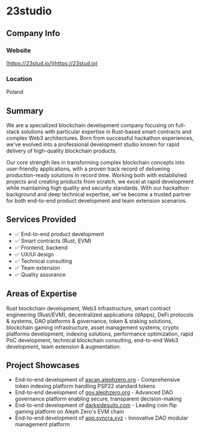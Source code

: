 # 23studio

## Company Info

### Website

[https://23stud.io/](https://23stud.io)

### Location

Poland

## Summary

We are a specialized blockchain development company focusing on full-stack solutions with particular expertise in Rust-based smart contracts and complex Web3 architectures. Born from successful hackathon experiences, we've evolved into a professional development studio known for rapid delivery of high-quality blockchain products.

Our core strength lies in transforming complex blockchain concepts into user-friendly applications, with a proven track record of delivering production-ready solutions in record time. Working both with established projects and creating products from scratch, we excel at rapid development while maintaining high quality and security standards. With our hackathon background and deep technical expertise, we've become a trusted partner for both end-to-end product development and team extension scenarios.

## Services Provided

- ✅ End-to-end product development
- ✅ Smart contracts (Rust, EVM)
- ✅ Frontend, backend
- ✅ UX/UI design
- ✅ Technical consulting
- ✅ Team extension
- ✅ Quality assurance

## Areas of Expertise

Rust blockchain development, Web3 infrastructure, smart contract engineering (Rust/EVM), decentralized applications (dApps), DeFi protocols & systems, DAO platforms & governance, token & staking solutions, blockchain gaming infrastructure, asset management systems, crypto platforms development, indexing solutions, performance optimization, rapid PoC development, technical blockchain consulting, end-to-end Web3 development, team extension & augmentation.

## Project Showcases

* End-to-end development of [ascan.alephzero.org](https://ascan.alephzero.org) - Comprehensive token indexing platform handling PSP22 standard tokens
* End-to-end development of [gov.alephzero.org](https://gov.alephzero.org) - Advanced DAO governance platform enabling secure, transparent decision-making
* End-to-end development of [darksidesuits.com](https://darksidesuits.com) - Leading coin flip gaming platform on Aleph Zero's EVM chain
* End-to-end development of [app.syncra.xyz](https://app.syncra.xyz) - Innovative DAO modular management platform

